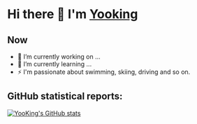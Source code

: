# Hi there 👋 I'm [Yooking](http://yooking.github.io/)

## Now
- 🔭 I’m currently working on ...
- 🌱 I’m currently learning ...
- ⚡ I'm passionate about swimming, skiing, driving and so on.

## GitHub statistical reports:  

<p align="center">
  
[![YooKing's GitHub stats](https://github-readme-stats.vercel.app/api?username=YooKing)](https://github.com/YooKing/YooKing)

